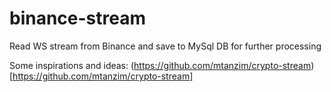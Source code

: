 # binance-stream
Read WS stream from Binance and save to MySql DB for further processing

Some inspirations and ideas:
(https://github.com/mtanzim/crypto-stream)[https://github.com/mtanzim/crypto-stream]